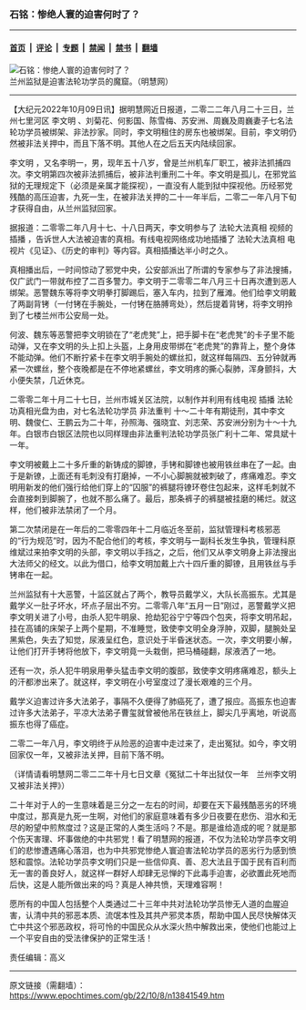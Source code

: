 ### 石铭：惨绝人寰的迫害何时了？

---

#### [首页](../../../..?n13841549) &nbsp;|&nbsp; [评论](../../../../../epoch-comment?n13841549) &nbsp;|&nbsp; [专题](../../../../../epoch-special?n13841549) &nbsp;|&nbsp; [禁闻](../../../../../epoch-news?n13841549) &nbsp;|&nbsp; [禁书](../../../../../books?n13841549) &nbsp;|&nbsp; [翻墙](https://github.com/gfw-breaker/nogfw/blob/master/README.md?n13841549)


<div><img alt="石铭：惨绝人寰的迫害何时了？" class="attachment-djy_600_400 size-djy_600_400 wp-post-image" src="https://i.epochtimes.com/assets/uploads/2022/09/id13832489-2006-6-14-lanzhou-01_Fotor-600x400.jpg"/>
<div class="caption">
 兰州监狱是迫害法轮功学员的魔窟。（明慧网）
</div></div><hr/><div class="post_content" id="artbody" itemprop="articleBody">
 <!-- article content begin -->
 <p>
  【大纪元2022年10月09日讯】据明慧网近日报道，二零二二年八月二十三日，兰州七里河区
  <ok href="https://www.epochtimes.com/gb/tag/%E6%9D%8E%E6%96%87%E6%98%8E.html">
   李文明
  </ok>
  、刘菊花、何影国、陈雪梅、苏安洲、周巍及周巍妻子七名法轮功学员被绑架、非法抄家。同时，李文明租住的房东也被绑架。目前，李文明仍然被非法关押中，而且下落不明。其他人在之后五天内陆续回家。
 </p>
 <p>
  <ok href="https://www.epochtimes.com/gb/tag/%E6%9D%8E%E6%96%87%E6%98%8E.html">
   李文明
  </ok>
  ，又名李明一，男，现年五十八岁，曾是兰州机车厂职工，被非法抓捕四次。李文明第四次被非法抓捕后，被非法判重刑二十年。李文明是孤儿，在邪党监狱的无理规定下（必须是亲属才能探视），一直没有人能到狱中探视他。历经邪党残酷的高压迫害，九死一生，在被非法关押的二十一年半后，二零二一年八月下旬才获得自由，从兰州监狱回家。
 </p>
 <p>
  据报道：二零零二年八月十七、十八日两天，李文明参与了
  <ok href="https://www.epochtimes.com/gb/tag/%E6%B3%95%E8%BD%AE%E5%A4%A7%E6%B3%95%E7%9C%9F%E7%9B%B8.html">
   法轮大法真相
  </ok>
  视频的
  <ok href="https://www.epochtimes.com/gb/tag/%E6%8F%92%E6%92%AD.html">
   插播
  </ok>
  ，告诉世人大法被迫害的真相。有线电视网络成功地插播了
  <ok href="https://www.epochtimes.com/gb/tag/%E6%B3%95%E8%BD%AE%E5%A4%A7%E6%B3%95%E7%9C%9F%E7%9B%B8.html">
   法轮大法真相
  </ok>
  电视片《见证》、《历史的审判》等内容。真相插播达半小时之久。
 </p>
 <p>
  真相播出后，一时间惊动了邪党中央，公安部派出了所谓的专家参与了非法搜捕，仅广武门一带就布控了二百多警力。李文明于二零零二年八月三十日再次遭到恶人绑架。恶警魏东等将李文明拳打脚踢后，塞入车内，拉到了雁滩。他们给李文明戴了两副背铐（一付铐在手腕处，一付铐在胳膊弯处），然后提着背铐，将李文明拎到了七楼兰州市公安局一处。
 </p>
 <p>
  何波、魏东等恶警把李文明锁在了“老虎凳”上，把手脚卡在“老虎凳”的卡子里不能动弹，又在李文明的头上扣上头盔，上身用皮带绑在“老虎凳”的靠背上，整个身体不能动弹。他们不断拧紧卡在李文明手腕处的螺丝扣，就这样每隔四、五分钟就再紧一次螺丝，整个夜晚都是在不停地紧螺丝，李文明疼的撕心裂肺，浑身颤抖，大小便失禁，几近休克。
 </p>
 <p>
  二零零二年十月二十七日，兰州市城关区法院，以制作并利用有线电视
  <ok href="https://www.epochtimes.com/gb/tag/%E6%8F%92%E6%92%AD.html">
   插播
  </ok>
  法轮功真相光盘为由，对七名法轮功学员
  <ok href="https://www.epochtimes.com/gb/tag/%E9%9D%9E%E6%B3%95%E9%87%8D%E5%88%A4.html">
   非法重判
  </ok>
  十～二十年有期徒刑，其中李文明、魏俊仁、王鹏云为二十年，孙照海、强晓宜、刘志荣、苏安洲分别为十～十九年。白银市白银区法院也以同样理由非法重判法轮功学员张广利十二年、常具斌十一年。
 </p>
 <p>
  李文明被戴上二十多斤重的新铸成的脚镣，手铐和脚镣也被用铁丝串在了一起。由于是新镣，上面还有毛刺没有打磨掉，一不小心脚腕就被刺破了，疼痛难忍。李文明用新发的他们强行给他们穿上的“囚服”的裤腿将镣环卷住包起来，这样毛刺就不会直接刺到脚腕了，也就不那么痛了。最后，那条裤子的裤腿被挂磨的稀烂。就这样，他们被非法禁闭了一个月。
 </p>
 <p>
  第二次禁闭是在一年后的二零零四年十二月临近冬至前，监狱管理科考核邪恶的“行为规范”时，因为不配合他们的考核，李文明与一副科长发生争执，管理科原维斌过来拍李文明的头部，李文明以手挡之，之后，他们又从李文明身上非法搜出大法师父的经文。以此为借口，给李文明加戴上六十四斤重的脚镣，且用铁丝与手铐串在一起。
 </p>
 <p>
  兰州监狱有十大恶警，十监区就占了两个，教导员戴学义，大队长高振东。尤其是戴学义一肚子坏水，坏点子层出不穷。二零零八年“五月一日”刚过，恶警戴学义把李文明关进了小号，由杀人犯牛明泉、抢劫犯谷宁宁等四个包夹，将李文明吊起，挂在高铺的床架子上两个星期，不准睡觉，致使李文明全身浮肿，双脚，腿腕处呈黑紫色，失去了知觉，尿液呈红色，意识处于半昏迷状态。一次，李文明要小解，让他们打开手铐将他放下，李文明竟一头栽倒，把马桶碰翻，尿液洒了一地。
 </p>
 <p>
  还有一次，杀人犯牛明泉用拳头猛击李文明的腹部，致使李文明疼痛难忍，额头上的汗都渗出来了。就这样，李文明在小号室度过了漫长艰难的三个月。
 </p>
 <p>
  戴学义迫害过许多大法弟子，事隔不久便得了肺癌死了，遭了报应。高振东也迫害过许多大法弟子，平凉大法弟子曹玺就曾被他吊在铁丝上，脚尖几乎离地，听说高振东也得了癌症。
 </p>
 <p>
  二零二一年八月，李文明终于从险恶的迫害中走过来了，走出冤狱。如今，李文明回家仅一年，又被非法关押，目前下落不明。
 </p>
 <p>
  （详情请看明慧网二零二二年十月七日文章《冤狱二十年出狱仅一年　兰州李文明又被非法关押》）
 </p>
 <p>
  二十年对于人的一生意味着是三分之一左右的时间，却要在天下最残酷恶劣的环境中度过，那真是九死一生啊，对他们的家庭意味着有多少日夜要在悲伤、泪水和无尽的盼望中煎熬度过？这是正常的人类生活吗？不是。那是谁给造成的呢？就是那个伤天害理、坏事做绝的中共邪党！看了明慧网的报道，不仅为法轮功学员李文明们的悲惨遭遇痛心落泪，也为中共邪党惨绝人寰迫害法轮功学员的恶劣行为感到愤怒和震惊。法轮功学员李文明们只是一些信仰真、善、忍大法且于国于民有百利而无一害的善良好人，就这样一群好人却肆无忌惮的下此毒手迫害，必欲置此死地而后快，这是人能所做出来的吗？真是人神共愤，天理难容啊！
 </p>
 <p>
  愿所有的中国人包括整个人类通过二十三年中共对法轮功学员惨无人道的血腥迫害，认清中共的邪恶本质、流氓本性及其共产邪灵本质，帮助中国人民尽快解体灭亡中共这个邪恶政权，将可怜的中国民众从水深火热中解救出来，使他们也能过上一个平安自由的受法律保护的正常生活！
 </p>
 <p>
  责任编辑：高义
 </p>
 <!-- article content end -->
 <div id="below_article_ad">
 </div>
</div>


---

原文链接（需翻墙）：https://www.epochtimes.com/gb/22/10/8/n13841549.htm